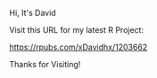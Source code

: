 Hi, It's David

Visit this URL for my latest R Project:

https://rpubs.com/xDavidhx/1203662

Thanks for Visiting! 
